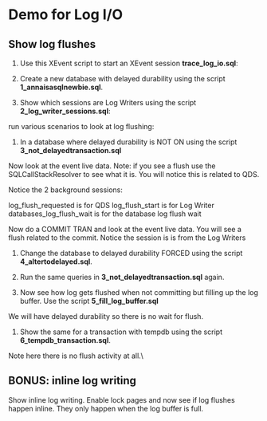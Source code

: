 # Demo for Log I/O

## Show log flushes

1. Use this XEvent script to start an XEvent session **trace_log_io.sql**:

1. Create a new database with delayed durability using the script **1_annaisasqlnewbie.sql**.

2. Show which sessions are Log Writers using the script **2_log_writer_sessions.sql**:

 run various scenarios to look at log flushing:

1. In a database where delayed durability is NOT ON using the script **3_not_delayedtransaction.sql**

Now look at the event live data. Note: if you see a flush use the SQLCallStackResolver to see what it is. You will notice this is related to QDS.

Notice the 2 background sessions:

log_flush_requested is for QDS
log_flush_start is for Log Writer
databases_log_flush_wait is for the database log flush wait

Now do a COMMIT TRAN and look at the event live data. You will see a flush related to the commit. Notice the session is is from the Log Writers

1. Change the database to delayed durability FORCED using the script **4_altertodelayed.sql**.

1. Run the same queries in **3_not_delayedtransaction.sql** again.

1. Now see how log gets flushed when not committing but filling up the log buffer. Use the script **5_fill_log_buffer.sql**

We will have delayed durability so there is no wait for flush.

1. Show the same for a transaction with tempdb using the script **6_tempdb_transaction.sql**.

Note here there is no flush activity at all.\

## BONUS: inline log writing

Show inline log writing. Enable lock pages and now see if log flushes happen inline. They only happen when the log buffer is full.